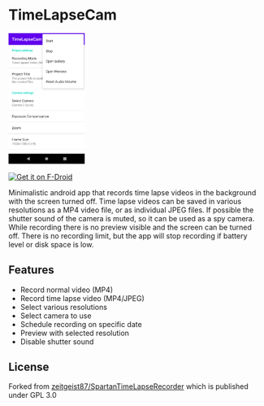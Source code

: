 TimeLapseCam
========================

<img src="fastlane/metadata/android/en-US/images/phoneScreenshots/01.png" width="150"/>

<a href="https://f-droid.org/packages/org.woheller69.TimeLapseCam"><img alt="Get it on F-Droid" src="https://fdroid.gitlab.io/artwork/badge/get-it-on.png" height="100"></a>

Minimalistic android app that records time lapse videos in the background
with the screen turned off. Time lapse videos can be saved in various resolutions
as a MP4 video file, or as individual JPEG files. If possible the shutter sound
of the camera is muted, so it can be used as a spy camera. While recording
there is no preview visible and the screen can be turned off.
There is no recording limit, but the app will stop recording if battery
level or disk space is low.

## Features

* Record normal video (MP4)
* Record time lapse video (MP4/JPEG)
* Select various resolutions
* Select camera to use
* Schedule recording on specific date
* Preview with selected resolution
* Disable shutter sound

## License

Forked from  <a href='https://github.com/zeitgeist87/SpartanTimeLapseRecorder'>zeitgeist87/SpartanTimeLapseRecorder</a> which is published under GPL 3.0

